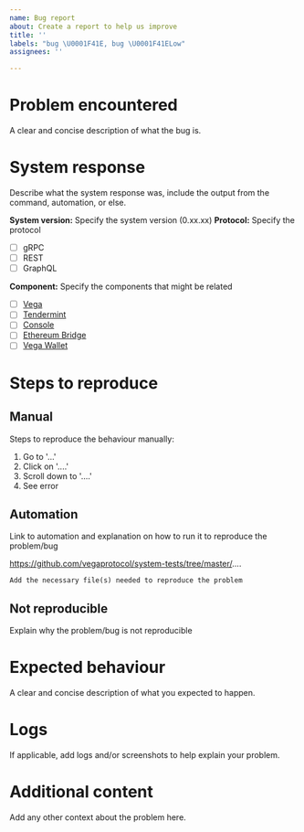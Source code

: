 ```yaml
---
name: Bug report
about: Create a report to help us improve
title: ''
labels: "bug \U0001F41E, bug \U0001F41ELow"
assignees: ''

---
```


# Problem encountered
A clear and concise description of what the bug is.

# System response
Describe what the system response was, include the output from the command, automation, or else.

**System version:** Specify the system version (0.xx.xx)
**Protocol:** Specify the protocol
- [ ] gRPC
- [ ] REST
- [ ] GraphQL

**Component:** Specify the components that might be related
- [ ] [Vega](https://github.com/vegaprotocol/vega/)
- [ ] [Tendermint](https://github.com/tendermint/tendermint)
- [ ] [Console](https://github.com/vegaprotocol/console/)
- [ ] [Ethereum Bridge](https://github.com/vegaprotocol/Event_Queue)
- [ ] [Vega Wallet](https://github.com/vegaprotocol/vegawallet/)

# Steps to reproduce

## Manual
Steps to reproduce the behaviour manually:
1. Go to '...'
2. Click on '....'
3. Scroll down to '....'
4. See error

## Automation
Link to automation and explanation on how to run it to reproduce the problem/bug

https://github.com/vegaprotocol/system-tests/tree/master/....

`Add the necessary file(s) needed to reproduce the problem`

## Not reproducible
Explain why the problem/bug is not reproducible

# Expected behaviour
A clear and concise description of what you expected to happen.

# Logs
If applicable, add logs and/or screenshots to help explain your problem.

# Additional content
Add any other context about the problem here.
